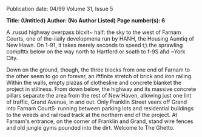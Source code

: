 Publication date: 04/99
Volume 31, Issue 5

**Title:  (Untitled)**
**Author: (No Author Listed)**
**Page number(s): 6**

A 
.rusud highway overpass blcxlt~ half: the sky to the west 
of Farnam Courts, one of the-iiaily developmena run by 
HANH, the Housing Aumtiq of New Hawn. On 
1-91, it takes merely seconds to speed t;\ the sprawling compfttx below 
on the way north to Hartford or soath to f-9S al\d ~York City. 

Down on the ground, though, the three blocks from one end of 
Farnam to the other seem to go on forever, an iftfinite stretch of brick 
and iron railing. Within the walls, empty plazas of clothesline and 
concrete blanket the project in stillness. From down below, the 
highway and its massive concrete pillars separate the area from the rest 
of New Haven, allowing just one lint of traffic, Grand Avenue, in and 
out. Only Franklin Street veers off Grand into Farnam CourtS· 
running between parking lots and residential buildings to the weeds 
and railroad track at the northern end of the project. At Farnam's 
entrance, on the corner of Franklin and Grand, stand wire fences and 
old jungle gyms pounded into the dirt. Welcome to The Ghetto.